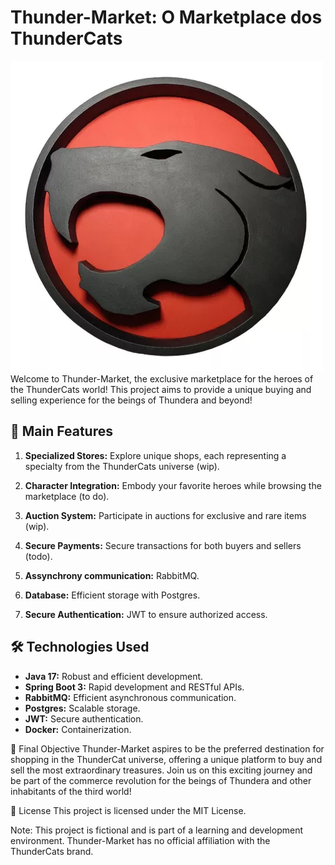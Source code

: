 # Thunder-Market: O Marketplace dos ThunderCats
<img src="generic-store-api/src/main/resources/img/img.png">
Welcome to Thunder-Market, the exclusive marketplace for the heroes of the ThunderCats world! This project aims to provide a unique buying and selling experience for the beings of Thundera and beyond!

## 🚀 Main Features

1. **Specialized Stores:** Explore unique shops, each representing a specialty from the ThunderCats universe (wip).

2. **Character Integration:** Embody your favorite heroes while browsing the marketplace (to do).

3. **Auction System:** Participate in auctions for exclusive and rare items (wip).

4. **Secure Payments:** Secure transactions for both buyers and sellers (todo).

5. **Assynchrony communication:** RabbitMQ.

6. **Database:** Efficient storage with Postgres.

7. **Secure Authentication:** JWT to ensure authorized access.

## 🛠️ Technologies Used

- **Java 17:** Robust and efficient development.
- **Spring Boot 3:** Rapid development and RESTful APIs.
- **RabbitMQ:** Efficient asynchronous communication.
- **Postgres:** Scalable storage.
- **JWT:** Secure authentication.
- **Docker:** Containerization.

🎯 Final Objective
Thunder-Market aspires to be the preferred destination for shopping in the ThunderCat universe, offering a unique platform to buy and sell the most extraordinary treasures. Join us on this exciting journey and be part of the commerce revolution for the beings of Thundera and other inhabitants of the third world!

📝 License
This project is licensed under the MIT License.

Note: This project is fictional and is part of a learning and development environment. Thunder-Market has no official affiliation with the ThunderCats brand.


